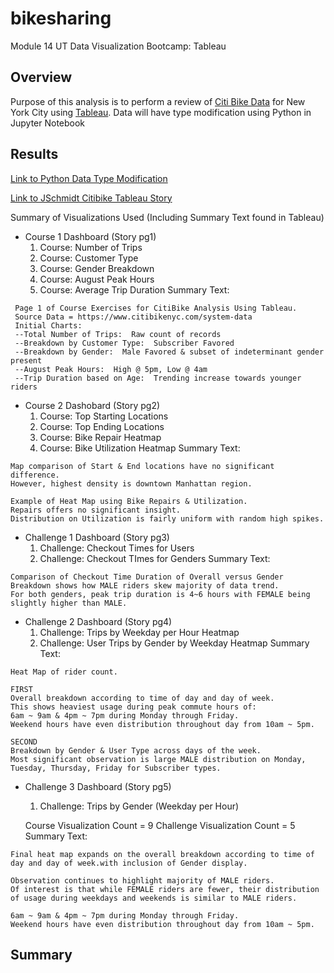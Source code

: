 # bikesharing
Module 14 UT Data Visualization Bootcamp:  Tableau
<!---
Structure, Organization, and Formatting (6 points)
The written analysis has the following structure, organization, and formatting:
There is a title, and there are multiple sections. (2 pt)
Each section has a heading and subheading. (2 pt)
Links to images are working and displayed correctly. (2 pt)
Analysis (24 points)
The written analysis has the following:
Overview of the statistical analysis:
The purpose of the analysis is well defined. (5 pt)
Results:
There are at least seven visualizations for the NYC Citibike analysis (7 pt)
There is a description of the results for each visualization (7 pt)
Summary:
There is a high-level summary of the results and two additional visualizations are suggested for future analysis (5 pt)
--->

## Overview

Purpose of this analysis is to perform a review of [Citi Bike Data](https://www.citibikenyc.com/system-data) for New York City using [Tableau](https://www.tableau.com/).
Data will have type modification using Python in Jupyter Notebook

## Results

[Link to Python Data Type Modification](https://github.com/jt-schmidt/bikesharing/blob/main/NYC_CitiBike_Challenge.ipynb)

[Link to JSchmidt Citibike Tableau Story](https://public.tableau.com/profile/jeff.schmidt#!/vizhome/CitiBike_Challenge_16039379492890/Challenge?publish=yes)

Summary of Visualizations Used (Including Summary Text found in Tableau)
* Course 1 Dashboard (Story pg1)
  1. Course:  Number of Trips
  2. Course:  Customer Type
  3. Course:  Gender Breakdown
  4. Course:  August Peak Hours
  5. Course:  Average Trip Duration
Summary Text:
 ``` 
  Page 1 of Course Exercises for CitiBike Analysis Using Tableau.
  Source Data = https://www.citibikenyc.com/system-data
  Initial Charts:
  --Total Number of Trips:  Raw count of records
  --Breakdown by Customer Type:  Subscriber Favored
  --Breakdown by Gender:  Male Favored & subset of indeterminant gender present
  --August Peak Hours:  High @ 5pm, Low @ 4am
  --Trip Duration based on Age:  Trending increase towards younger riders
  ```
* Course 2 Dashobard (Story pg2)
  1. Course:  Top Starting Locations
  2. Course:  Top Ending Locations
  3. Course:  Bike Repair Heatmap
  4. Course:  Bike Utilization Heatmap
Summary Text:
 ``` 
Map comparison of Start & End locations have no significant difference.  
However, highest density is downtown Manhattan region.

Example of Heat Map using Bike Repairs & Utilization.
Repairs offers no significant insight.
Distribution on Utilization is fairly uniform with random high spikes.
```  
* Challenge 1 Dashboard (Story pg3)
  1. Challenge:  Checkout Times for Users
  2. Challenge:  Checkout TImes for Genders
Summary Text:
 ``` 
Comparison of Checkout Time Duration of Overall versus Gender Breakdown shows how MALE riders skew majority of data trend.
For both genders, peak trip duration is 4~6 hours with FEMALE being slightly higher than MALE.
```  
* Challenge 2 Dashboard (Story pg4)
  1. Challenge:  Trips by Weekday per Hour Heatmap
  2. Challenge:  User Trips by Gender by Weekday Heatmap
Summary Text:
 ```   
Heat Map of rider count.

FIRST
Overall breakdown according to time of day and day of week.
This shows heaviest usage during peak commute hours of:
6am ~ 9am & 4pm ~ 7pm during Monday through Friday.
Weekend hours have even distribution throughout day from 10am ~ 5pm.

SECOND
Breakdown by Gender & User Type across days of the week.
Most significant observation is large MALE distribution on Monday, Tuesday, Thursday, Friday for Subscriber types.
```  
* Challenge 3 Dashboard (Story pg5)
  1. Challenge:  Trips by Gender (Weekday per Hour)
  
  Course Visualization Count = 9
  Challenge Visualization Count = 5
Summary Text:
 ```   
 Final heat map expands on the overall breakdown according to time of day and day of week.with inclusion of Gender display.

Observation continues to highlight majority of MALE riders.  
Of interest is that while FEMALE riders are fewer, their distribution of usage during weekdays and weekends is similar to MALE riders.

6am ~ 9am & 4pm ~ 7pm during Monday through Friday.
Weekend hours have even distribution throughout day from 10am ~ 5pm.
```


## Summary
